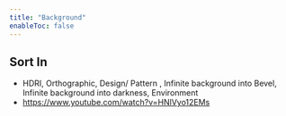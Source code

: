 ```yaml
---
title: "Background"
enableToc: false
---
```


## Sort In

- HDRI, Orthographic, Design/ Pattern , Infinite background into Bevel, Infinite background into darkness, Environment
- https://www.youtube.com/watch?v=HNlVyo12EMs